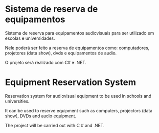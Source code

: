 # Sistema de reserva de equipamentos
 Sistema de reserva para equipamentos audiovisuais para ser utilizado em escolas e universidades.

 Nele poderá ser feito a reserva de equipamentos como: computadores, projetores (data show), dvds e equipamentos de audio.

 O projeto será realizado com C# e .NET.

# Equipment Reservation System
 Reservation system for audiovisual equipment to be used in schools and universities.

 It can be used to reserve equipment such as computers, projectors (data show), DVDs and audio equipment.

 The project will be carried out with C # and .NET.
